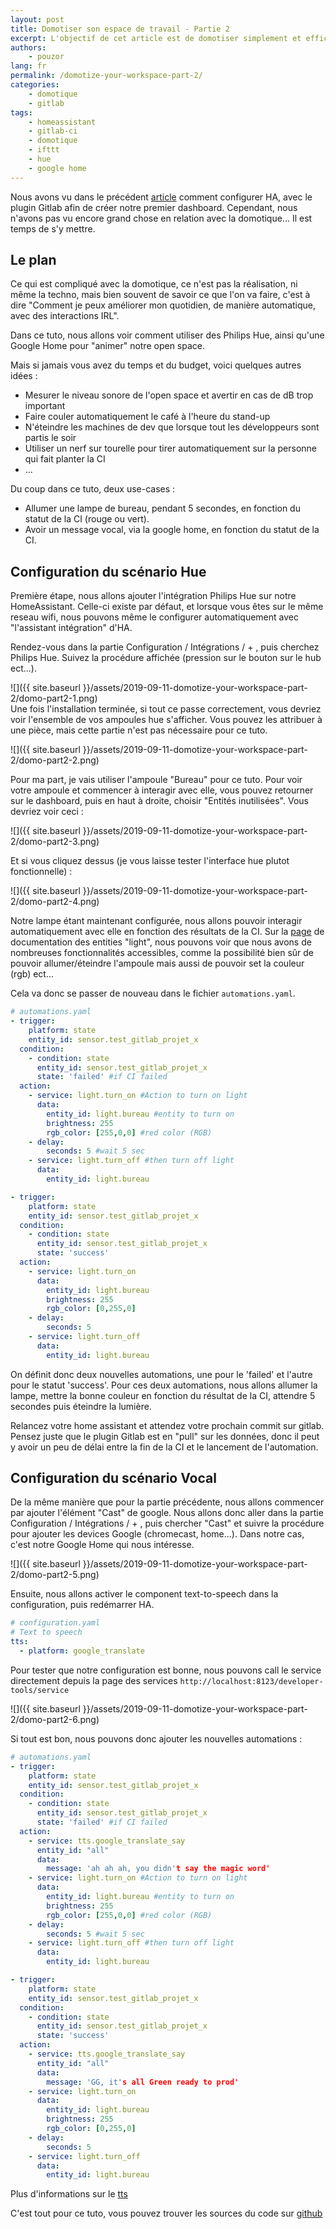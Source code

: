 ```yaml
---
layout: post
title: Domotiser son espace de travail - Partie 2
excerpt: L'objectif de cet article est de domotiser simplement et efficacement son espace de travail avec home-assistant (partie 2).
authors:
    - pouzor
lang: fr
permalink: /domotize-your-workspace-part-2/
categories:
    - domotique
    - gitlab
tags:
    - homeassistant
    - gitlab-ci
    - domotique
    - ifttt
    - hue
    - google home
---
```


Nous avons vu dans le précédent [article]({{site.baseurl}}/fr/domotize-your-workspace/) comment configurer HA, avec le plugin Gitlab afin de créer notre premier dashboard. Cependant, nous n'avons pas vu encore grand chose en relation avec la domotique... Il est temps de s'y mettre.


## Le plan

Ce qui est compliqué avec la domotique, ce n'est pas la réalisation, ni même la techno, mais bien souvent de savoir ce que l'on va faire, c'est à dire "Comment je peux améliorer mon quotidien, de manière automatique, avec des interactions IRL".

Dans ce tuto, nous allons voir comment utiliser des Philips Hue, ainsi qu'une Google Home pour "animer" notre open space.


Mais si jamais vous avez du temps et du budget, voici quelques autres idées : 
- Mesurer le niveau sonore de l'open space et avertir en cas de dB trop important
- Faire couler automatiquement le café à l'heure du stand-up
- N'éteindre les machines de dev que lorsque tout les développeurs sont partis le soir
- Utiliser un nerf sur tourelle pour tirer automatiquement sur la personne qui fait planter la CI
- ...


Du coup dans ce tuto, deux use-cases : 
- Allumer une lampe de bureau, pendant 5 secondes, en fonction du statut de la CI (rouge ou vert).
- Avoir un message vocal, via la google home, en fonction du statut de la CI.


## Configuration du scénario Hue


Première étape, nous allons ajouter l'intégration Philips Hue sur notre HomeAssistant. Celle-ci existe par défaut, et lorsque vous êtes sur le même reseau wifi, nous pouvons même le configurer automatiquement avec "l'assistant intégration" d'HA.

Rendez-vous dans la partie Configuration / Intégrations / + , puis cherchez Philips Hue. Suivez la procédure affichée (pression sur le bouton sur le hub ect...). 


![]({{ site.baseurl }}/assets/2019-09-11-domotize-your-workspace-part-2/domo-part2-1.png)  
Une fois l'installation terminée, si tout ce passe correctement, vous devriez voir l'ensemble de vos ampoules hue s'afficher. Vous pouvez les attribuer à une pièce, mais cette partie n'est pas nécessaire pour ce tuto.


![]({{ site.baseurl }}/assets/2019-09-11-domotize-your-workspace-part-2/domo-part2-2.png)  


Pour ma part, je vais utiliser l'ampoule "Bureau" pour ce tuto. Pour voir votre ampoule et commencer à interagir avec elle, vous pouvez retourner sur le dashboard, puis en haut à droite, choisir "Entités inutilisées". 
Vous devriez voir ceci :

![]({{ site.baseurl }}/assets/2019-09-11-domotize-your-workspace-part-2/domo-part2-3.png)  

Et si vous cliquez dessus (je vous laisse tester l'interface hue plutot fonctionnelle) :

![]({{ site.baseurl }}/assets/2019-09-11-domotize-your-workspace-part-2/domo-part2-4.png)  

Notre lampe étant maintenant configurée, nous allons pouvoir interagir automatiquement avec elle en fonction des résultats de la CI. Sur la [page](https://www.home-assistant.io/components/light/) de documentation des entities "light", nous pouvons voir que nous avons de nombreuses fonctionnalités accessibles, comme la possibilité bien sûr de pouvoir allumer/éteindre l'ampoule mais aussi de pouvoir set la couleur (rgb) ect...

Cela va donc se passer de nouveau dans le fichier `automations.yaml`.


```yaml
# automations.yaml
- trigger:
    platform: state
    entity_id: sensor.test_gitlab_projet_x
  condition:  
    - condition: state
      entity_id: sensor.test_gitlab_projet_x
      state: 'failed' #if CI failed   
  action:
    - service: light.turn_on #Action to turn on light
      data:
        entity_id: light.bureau #entity to turn on
        brightness: 255 
        rgb_color: [255,0,0] #red color (RGB)
    - delay:
        seconds: 5 #wait 5 sec
    - service: light.turn_off #then turn off light
      data:
        entity_id: light.bureau

- trigger:
    platform: state
    entity_id: sensor.test_gitlab_projet_x
  condition:  
    - condition: state
      entity_id: sensor.test_gitlab_projet_x
      state: 'success'      
  action:
    - service: light.turn_on
      data:
        entity_id: light.bureau
        brightness: 255
        rgb_color: [0,255,0]
    - delay:
        seconds: 5
    - service: light.turn_off
      data:
        entity_id: light.bureau

```

On définit donc deux nouvelles automations, une pour le 'failed' et l'autre pour le statut 'success'. Pour ces deux automations, nous allons allumer la lampe, mettre la bonne couleur en fonction du résultat de la CI, attendre 5 secondes puis éteindre la lumière.

Relancez votre home assistant et attendez votre prochain commit sur gitlab. Pensez juste que le plugin Gitlab est en "pull" sur les données, donc il peut y avoir un peu de délai entre la fin de la CI et le lancement de l'automation.



## Configuration du scénario Vocal

De la même manière que pour la partie précédente, nous allons commencer par ajouter l'élément "Cast" de google. Nous allons donc aller dans la partie Configuration / Intégrations / + , puis chercher "Cast" et suivre la procédure pour ajouter les devices Google (chromecast, home...). Dans notre cas, c'est notre Google Home qui nous intéresse.

![]({{ site.baseurl }}/assets/2019-09-11-domotize-your-workspace-part-2/domo-part2-5.png)  


Ensuite, nous allons activer le component text-to-speech dans la configuration, puis redémarrer HA.

```yaml
# configuration.yaml
# Text to speech
tts:
  - platform: google_translate
```

Pour tester que notre configuration est bonne, nous pouvons call le service directement depuis la page des services `http://localhost:8123/developer-tools/service`

![]({{ site.baseurl }}/assets/2019-09-11-domotize-your-workspace-part-2/domo-part2-6.png)  

Si tout est bon, nous pouvons donc ajouter les nouvelles automations :

```yaml
# automations.yaml
- trigger:
    platform: state
    entity_id: sensor.test_gitlab_projet_x
  condition:  
    - condition: state
      entity_id: sensor.test_gitlab_projet_x
      state: 'failed' #if CI failed   
  action:
    - service: tts.google_translate_say
      entity_id: "all"
      data:
        message: 'ah ah ah, you didn't say the magic word'
    - service: light.turn_on #Action to turn on light
      data:
        entity_id: light.bureau #entity to turn on
        brightness: 255 
        rgb_color: [255,0,0] #red color (RGB)
    - delay:
        seconds: 5 #wait 5 sec
    - service: light.turn_off #then turn off light
      data:
        entity_id: light.bureau

- trigger:
    platform: state
    entity_id: sensor.test_gitlab_projet_x
  condition:  
    - condition: state
      entity_id: sensor.test_gitlab_projet_x
      state: 'success'      
  action:
    - service: tts.google_translate_say
      entity_id: "all"
      data:
        message: 'GG, it's all Green ready to prod'
    - service: light.turn_on
      data:
        entity_id: light.bureau
        brightness: 255
        rgb_color: [0,255,0]
    - delay:
        seconds: 5
    - service: light.turn_off
      data:
        entity_id: light.bureau
```

Plus d'informations sur le [tts](https://www.home-assistant.io/components/tts/)


C'est tout pour ce tuto, vous pouvez trouver les sources du code sur [github](https://github.com/eleven-labs/home-assistant/tree/part-2)
